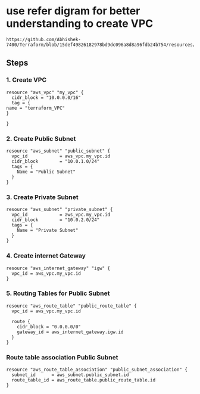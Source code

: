 # use refer digram for better understanding to create VPC 
```
https://github.com/Abhishek-7400/Terraform/blob/15def49826182978bd9dc096a8d8a96fdb24b754/resources/vpc_refer_image.PNG
```
## Steps
### 1. Create VPC
```
resource "aws_vpc" "my_vpc" {
  cidr_block = "10.0.0.0/16"
  tag = {
name = "terraform_VPC"
}

}
```
### 2. Create Public Subnet
```
resource "aws_subnet" "public_subnet" {
  vpc_id            = aws_vpc.my_vpc.id
  cidr_block        = "10.0.1.0/24"  
  tags = {
    Name = "Public Subnet"
  }
}
```
### 3. Create Private Subnet
```
resource "aws_subnet" "private_subnet" {
  vpc_id            = aws_vpc.my_vpc.id
  cidr_block        = "10.0.2.0/24"  
  tags = {
    Name = "Private Subnet"
  }
}
```

### 4. Create internet Gateway
```
resource "aws_internet_gateway" "igw" {
  vpc_id = aws_vpc.my_vpc.id
}
```
### 5. Routing Tables for Public Subnet
```
resource "aws_route_table" "public_route_table" {
  vpc_id = aws_vpc.my_vpc.id

  route {
    cidr_block = "0.0.0.0/0"
    gateway_id = aws_internet_gateway.igw.id
  }
}
```
### Route table association Public Subnet
```
resource "aws_route_table_association" "public_subnet_association" {
  subnet_id      = aws_subnet.public_subnet.id
  route_table_id = aws_route_table.public_route_table.id
}
```

